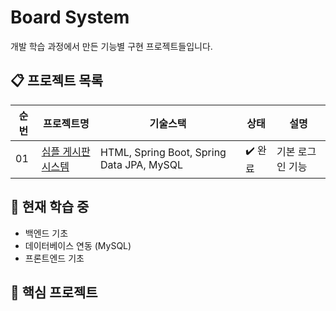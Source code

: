 # Board System

개발 학습 과정에서 만든 기능별 구현 프로젝트들입니다.

## 📋 프로젝트 목록

| 순번  | 프로젝트명                            | 기술스택           | 상태       | 설명             |
| ---- | ---------------------------------- | ---------------- | --------- | ---------------- |
| 01   | [심플 게시판 시스템](./boardPrj) | HTML, Spring Boot, Spring Data JPA, MySQL    | ✔️ 완료 | 기본 로그인 기능 |


## 🎯 현재 학습 중

- 백엔드 기초 
- 데이터베이스 연동 (MySQL)
- 프론트엔드 기초 

## 🔗 핵심 프로젝트


